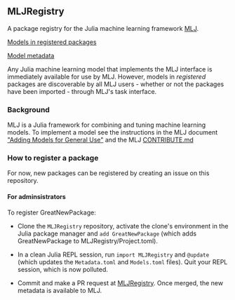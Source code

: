 ## MLJRegistry

A package registry for the Julia machine learning framework
[MLJ](https://github.com/alan-turing-institute/MLJ.jl).

[Models in registered packages](Models.toml)

[Model metadata](Metadata.toml)

Any Julia machine learning model that implements the MLJ interface is
immediately available for use by MLJ. However, models in
*registered* packages are discoverable by all MLJ users - whether or not the packages have been imported - through MLJ's
task interface.

<!-- [![Build -->
<!-- Status](https://travis-ci.com/alan-turing-institute/MLJRegistry.jl.svg?branch=master)](https://travis-ci.com/alan-turing-institute/MLJRegistry.jl) -->


### Background

MLJ is a Julia framework for combining and tuning machine learning
models. To implement a model see the instructions in the MLJ document
["Adding Models for General Use"](https://alan-turing-institute.github.io/MLJ.jl/dev/adding_models_for_general_use/)
and the MLJ
[CONTRIBUTE.md](https://github.com/alan-turing-institute/MLJ.jl/blob/master/CONTRIBUTE.md)



### How to register a package

For now, new packages can be registered by creating an issue on this repository. 


#### For adminsistrators

To register GreatNewPackage:

- Clone the `MLJRegistry` repository, activate the clone's environment
in the Julia package manager and `add GreatNewPackage` (which adds GreatNewPackage to MLJRegistry/Project.toml).

- In a clean Julia REPL session, run `import MLJRegistry` and
  `@update` (which updates the `Metadata.toml` and
  `Models.toml` files). Quit your REPL session, which is now polluted.

- Commit and make a PR request at [MLJRegistry](https://github.com/alan-turing-institute/MLJRegistry.jl). Once merged, the new metadata is available to MLJ.



